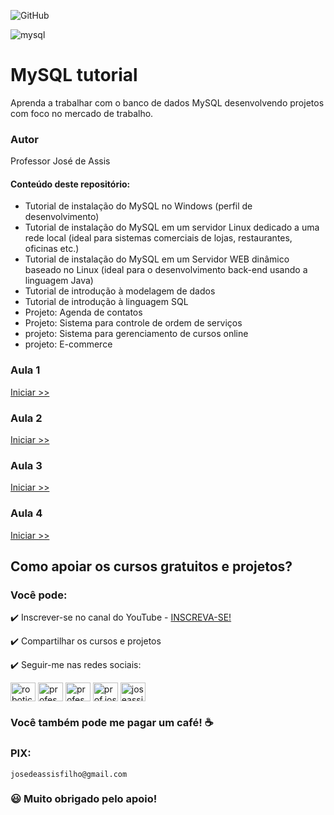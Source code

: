 ![GitHub](https://img.shields.io/github/license/professorjosedeassis/mysql)

![mysql](https://github.com/professorjosedeassis/mysql/blob/master/imagens/mysql.png)
# MySQL tutorial
Aprenda a trabalhar com o banco de dados MySQL desenvolvendo projetos com foco no mercado de trabalho.
### Autor
Professor José de Assis

#### Conteúdo deste repositório:
* Tutorial de instalação do MySQL no Windows (perfil de desenvolvimento)
* Tutorial de instalação do MySQL em um servidor Linux dedicado a uma rede local (ideal para sistemas comerciais de lojas, restaurantes, oficinas etc.)
* Tutorial de instalação do MySQL em um Servidor WEB dinâmico baseado no Linux (ideal para o desenvolvimento back-end usando a linguagem Java)
* Tutorial de introdução à modelagem de dados
* Tutorial de introdução à linguagem SQL
* Projeto: Agenda de contatos
* Projeto: Sistema para controle de ordem de serviços 
* projeto: Sistema para gerenciamento de cursos online
* projeto: E-commerce

### Aula 1
[Iniciar >>](https://github.com/professorjosedeassis/mysql/tree/master/aula1)
### Aula 2
[Iniciar >>](https://github.com/professorjosedeassis/mysql/tree/master/aula2)
### Aula 3
[Iniciar >>](https://github.com/professorjosedeassis/mysql/tree/master/aula3)
### Aula 4
[Iniciar >>](https://github.com/professorjosedeassis/mysql/tree/master/aula4)
## Como apoiar os cursos gratuitos e projetos?
### Você pode:
:heavy_check_mark: Inscrever-se no canal do YouTube - [INSCREVA-SE!](https://www.youtube.com/c/RoboticapraticaBr/?sub_confirmation=1)

:heavy_check_mark: Compartilhar os cursos e projetos

:heavy_check_mark: Seguir-me nas redes sociais:
<p align="left">
<a href="https://www.youtube.com/c/roboticapraticabr" target="blank"><img align="center" src="https://raw.githubusercontent.com/rahuldkjain/github-profile-readme-generator/master/src/images/icons/Social/youtube.svg" alt="roboticapraticabr" height="30" width="40" /></a>
<a href="https://linkedin.com/in/professorjosedeassis" target="blank"><img align="center" src="https://raw.githubusercontent.com/rahuldkjain/github-profile-readme-generator/master/src/images/icons/Social/linked-in-alt.svg" alt="professorjosedeassis" height="30" width="40" /></a>
<a href="https://fb.com/professorjosedeassis" target="blank"><img align="center" src="https://raw.githubusercontent.com/rahuldkjain/github-profile-readme-generator/master/src/images/icons/Social/facebook.svg" alt="professorjosedeassis" height="30" width="40" /></a>
<a href="https://instagram.com/prof.joseassis" target="blank"><img align="center" src="https://raw.githubusercontent.com/rahuldkjain/github-profile-readme-generator/master/src/images/icons/Social/instagram.svg" alt="prof.joseassis" height="30" width="40" /></a>
<a href="https://twitter.com/joseassis" target="blank"><img align="center" src="https://raw.githubusercontent.com/rahuldkjain/github-profile-readme-generator/master/src/images/icons/Social/twitter.svg" alt="joseassis" height="30" width="40" /></a>
</p>

### Você também pode me pagar um café! ☕

### PIX:
` josedeassisfilho@gmail.com `

### :smiley: Muito obrigado pelo apoio!
